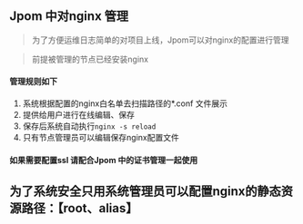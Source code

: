 ## Jpom 中对nginx 管理

> 为了方便运维日志简单的对项目上线，Jpom可以对nginx的配置进行管理

> 前提被管理的节点已经安装nginx

#### 管理规则如下

1. 系统根据配置的nginx白名单去扫描路径的*.conf 文件展示
2. 提供给用户进行在线编辑、保存
3. 保存后系统自动执行`nginx -s reload`
4. 只有节点管理员可以编辑保存nginx配置文件

#### 如果需要配置ssl 请配合Jpom 中的证书管理一起使用

## 为了系统安全只用系统管理员可以配置nginx的静态资源路径：【root、alias】
